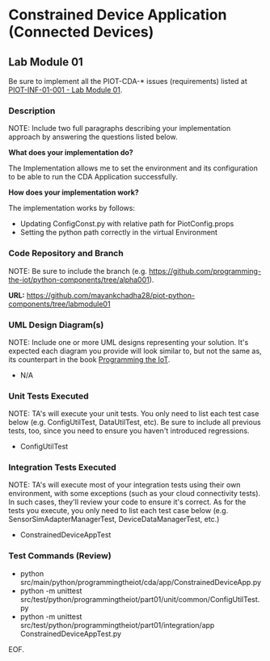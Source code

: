 # Constrained Device Application (Connected Devices)

## Lab Module 01

Be sure to implement all the PIOT-CDA-* issues (requirements) listed at [PIOT-INF-01-001 - Lab Module 01](https://github.com/orgs/programming-the-iot/projects/1#column-9974937).

### Description

NOTE: Include two full paragraphs describing your implementation approach by answering the questions listed below.

**What does your implementation do?**

The Implementation allows me to set the environment and its configuration to be able to run the CDA Application successfully.

**How does your implementation work?**

The implementation works by follows:
 - Updating ConfigConst.py with relative path for PiotConfig.props
 - Setting the python path correctly in the virtual Environment

### Code Repository and Branch

NOTE: Be sure to include the branch (e.g. https://github.com/programming-the-iot/python-components/tree/alpha001).

**URL:** https://github.com/mayankchadha28/piot-python-components/tree/labmodule01

### UML Design Diagram(s)

NOTE: Include one or more UML designs representing your solution. It's expected each
diagram you provide will look similar to, but not the same as, its counterpart in the
book [Programming the IoT](https://learning.oreilly.com/library/view/programming-the-internet/9781492081401/).

- N/A


### Unit Tests Executed

NOTE: TA's will execute your unit tests. You only need to list each test case below
(e.g. ConfigUtilTest, DataUtilTest, etc). Be sure to include all previous tests, too,
since you need to ensure you haven't introduced regressions.

- ConfigUtilTest

### Integration Tests Executed

NOTE: TA's will execute most of your integration tests using their own environment, with
some exceptions (such as your cloud connectivity tests). In such cases, they'll review
your code to ensure it's correct. As for the tests you execute, you only need to list each
test case below (e.g. SensorSimAdapterManagerTest, DeviceDataManagerTest, etc.)

- ConstrainedDeviceAppTest

### Test Commands (Review)
- python src/main/python/programmingtheiot/cda/app/ConstrainedDeviceApp.py
- python -m unittest src/test/python/programmingtheiot/part01/unit/common/ConfigUtilTest.py
- python -m unittest src/test/python/programmingtheiot/part01/integration/app ConstrainedDeviceAppTest.py

EOF.
